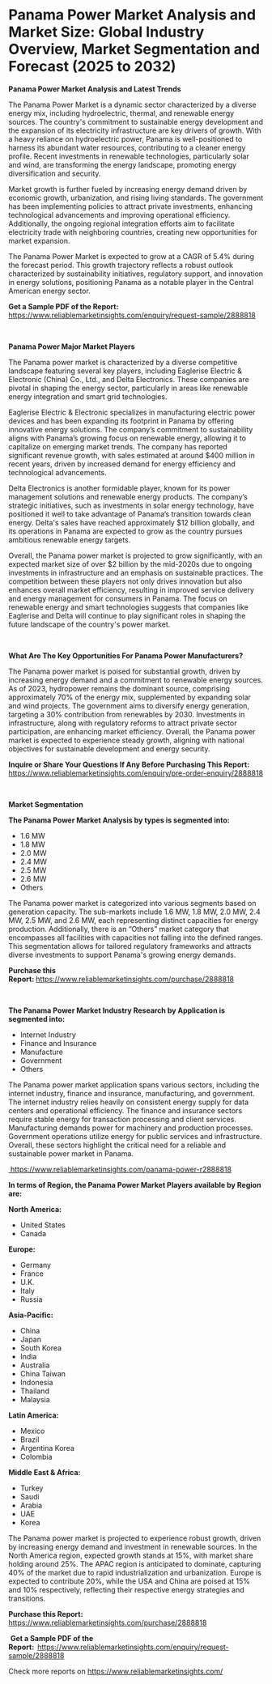 <p><h1>Panama Power Market Analysis and Market Size: Global Industry Overview, Market Segmentation and Forecast (2025 to 2032)</h1></p><p><strong>Panama Power Market Analysis and Latest Trends</strong></p>
<p><p>The Panama Power Market is a dynamic sector characterized by a diverse energy mix, including hydroelectric, thermal, and renewable energy sources. The country's commitment to sustainable energy development and the expansion of its electricity infrastructure are key drivers of growth. With a heavy reliance on hydroelectric power, Panama is well-positioned to harness its abundant water resources, contributing to a cleaner energy profile. Recent investments in renewable technologies, particularly solar and wind, are transforming the energy landscape, promoting energy diversification and security.</p><p>Market growth is further fueled by increasing energy demand driven by economic growth, urbanization, and rising living standards. The government has been implementing policies to attract private investments, enhancing technological advancements and improving operational efficiency. Additionally, the ongoing regional integration efforts aim to facilitate electricity trade with neighboring countries, creating new opportunities for market expansion.</p><p>The Panama Power Market is expected to grow at a CAGR of 5.4% during the forecast period. This growth trajectory reflects a robust outlook characterized by sustainability initiatives, regulatory support, and innovation in energy solutions, positioning Panama as a notable player in the Central American energy sector.</p></p>
<p><strong>Get a Sample PDF of the Report:&nbsp;</strong> <a href="https://www.reliablemarketinsights.com/enquiry/request-sample/2888818?utm_campaign=3443&utm_medium=2&utm_source=Github&utm_content=ia&utm_term=14032025&utm_id=panama-power">https://www.reliablemarketinsights.com/enquiry/request-sample/2888818</a></p>
<p>&nbsp;</p>
<p><strong>Panama Power Major Market Players</strong></p>
<p><p>The Panama power market is characterized by a diverse competitive landscape featuring several key players, including Eaglerise Electric & Electronic (China) Co., Ltd., and Delta Electronics. These companies are pivotal in shaping the energy sector, particularly in areas like renewable energy integration and smart grid technologies.</p><p>Eaglerise Electric & Electronic specializes in manufacturing electric power devices and has been expanding its footprint in Panama by offering innovative energy solutions. The company’s commitment to sustainability aligns with Panama’s growing focus on renewable energy, allowing it to capitalize on emerging market trends. The company has reported significant revenue growth, with sales estimated at around $400 million in recent years, driven by increased demand for energy efficiency and technological advancements.</p><p>Delta Electronics is another formidable player, known for its power management solutions and renewable energy products. The company’s strategic initiatives, such as investments in solar energy technology, have positioned it well to take advantage of Panama’s transition towards clean energy. Delta's sales have reached approximately $12 billion globally, and its operations in Panama are expected to grow as the country pursues ambitious renewable energy targets.</p><p>Overall, the Panama power market is projected to grow significantly, with an expected market size of over $2 billion by the mid-2020s due to ongoing investments in infrastructure and an emphasis on sustainable practices. The competition between these players not only drives innovation but also enhances overall market efficiency, resulting in improved service delivery and energy management for consumers in Panama. The focus on renewable energy and smart technologies suggests that companies like Eaglerise and Delta will continue to play significant roles in shaping the future landscape of the country's power market.</p></p>
<p>&nbsp;</p>
<p><strong>What Are The Key Opportunities For Panama Power Manufacturers?</strong></p>
<p><p>The Panama power market is poised for substantial growth, driven by increasing energy demand and a commitment to renewable energy sources. As of 2023, hydropower remains the dominant source, comprising approximately 70% of the energy mix, supplemented by expanding solar and wind projects. The government aims to diversify energy generation, targeting a 30% contribution from renewables by 2030. Investments in infrastructure, along with regulatory reforms to attract private sector participation, are enhancing market efficiency. Overall, the Panama power market is expected to experience steady growth, aligning with national objectives for sustainable development and energy security.</p></p>
<p><strong>Inquire or Share Your Questions If Any Before Purchasing This Report:</strong> <a href="https://www.reliablemarketinsights.com/enquiry/pre-order-enquiry/2888818?utm_campaign=3443&utm_medium=2&utm_source=Github&utm_content=ia&utm_term=14032025&utm_id=panama-power">https://www.reliablemarketinsights.com/enquiry/pre-order-enquiry/2888818</a></p>
<p>&nbsp;</p>
<p><strong>Market Segmentation</strong></p>
<p><strong>The Panama Power Market Analysis by types is segmented into:</strong></p>
<p><ul><li>1.6 MW</li><li>1.8 MW</li><li>2.0 MW</li><li>2.4 MW</li><li>2.5 MW</li><li>2.6 MW</li><li>Others</li></ul></p>
<p><p>The Panama power market is categorized into various segments based on generation capacity. The sub-markets include 1.6 MW, 1.8 MW, 2.0 MW, 2.4 MW, 2.5 MW, and 2.6 MW, each representing distinct capacities for energy production. Additionally, there is an “Others” market category that encompasses all facilities with capacities not falling into the defined ranges. This segmentation allows for tailored regulatory frameworks and attracts diverse investments to support Panama's growing energy demands.</p></p>
<p><strong>Purchase this Report:&nbsp;</strong><a href="https://www.reliablemarketinsights.com/purchase/2888818?utm_campaign=3443&utm_medium=2&utm_source=Github&utm_content=ia&utm_term=14032025&utm_id=panama-power">https://www.reliablemarketinsights.com/purchase/2888818</a></p>
<p>&nbsp;</p>
<p><strong>The Panama Power Market Industry Research by Application is segmented into:</strong></p>
<p><ul><li>Internet Industry</li><li>Finance and Insurance</li><li>Manufacture</li><li>Government</li><li>Others</li></ul></p>
<p><p>The Panama power market application spans various sectors, including the internet industry, finance and insurance, manufacturing, and government. The internet industry relies heavily on consistent energy supply for data centers and operational efficiency. The finance and insurance sectors require stable energy for transaction processing and client services. Manufacturing demands power for machinery and production processes. Government operations utilize energy for public services and infrastructure. Overall, these sectors highlight the critical need for a reliable and sustainable power market in Panama.</p></p>
<p><a href="https://www.reliablemarketinsights.com/panama-power-r2888818?utm_campaign=3443&utm_medium=2&utm_source=Github&utm_content=ia&utm_term=14032025&utm_id=panama-power">&nbsp;https://www.reliablemarketinsights.com/panama-power-r2888818</a></p>
<p><strong>In terms of Region, the Panama Power Market Players available by Region are:</strong></p>
<p>
    <p> <strong> North America: </strong>
        <ul>
            <li>United States</li>
            <li>Canada</li>
        </ul>
        </p> 
    <p> <strong> Europe: </strong>
        <ul>
            <li>Germany</li>
            <li>France</li>
            <li>U.K.</li>
            <li>Italy</li>
            <li>Russia</li>
        </ul>
        </p> 
    <p> <strong> Asia-Pacific: </strong>
        <ul>
            <li>China</li>
            <li>Japan</li>
            <li>South Korea</li>
            <li>India</li>
            <li>Australia</li>
            <li>China Taiwan</li>
            <li>Indonesia</li>
            <li>Thailand</li>
            <li>Malaysia</li>
        </ul>
        </p> 
    <p> <strong> Latin America: </strong>
        <ul>
            <li>Mexico</li>
            <li>Brazil</li>
            <li>Argentina Korea</li>
            <li>Colombia</li>
        </ul>
        </p> 
    <p> <strong> Middle East & Africa: </strong>
        <ul>
            <li>Turkey</li>
            <li>Saudi</li>
            <li>Arabia</li>
            <li>UAE</li>
            <li>Korea</li>
        </ul>
    </p>
    </p>
<p><p>The Panama power market is projected to experience robust growth, driven by increasing energy demand and investment in renewable sources. In the North America region, expected growth stands at 15%, with market share holding around 25%. The APAC region is anticipated to dominate, capturing 40% of the market due to rapid industrialization and urbanization. Europe is expected to contribute 20%, while the USA and China are poised at 15% and 10% respectively, reflecting their respective energy strategies and transitions.</p></p>
<p><strong>Purchase this Report: </strong><a href="https://www.reliablemarketinsights.com/purchase/2888818?utm_campaign=3443&utm_medium=2&utm_source=Github&utm_content=ia&utm_term=14032025&utm_id=panama-power">https://www.reliablemarketinsights.com/purchase/2888818</a></p>
<p>&nbsp;<strong>Get a Sample PDF of the Report:&nbsp;&nbsp;</strong><a href="https://www.reliablemarketinsights.com/enquiry/request-sample/2888818?utm_campaign=3443&utm_medium=2&utm_source=Github&utm_content=ia&utm_term=14032025&utm_id=panama-power">https://www.reliablemarketinsights.com/enquiry/request-sample/2888818</a></p>
<p><strong></strong></p>
<p>Check more reports on <a href="https://www.reliablemarketinsights.com/?utm_campaign=3443&utm_medium=2&utm_source=Github&utm_content=ia&utm_term=14032025&utm_id=panama-power">https://www.reliablemarketinsights.com/</a></p>